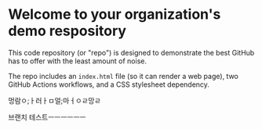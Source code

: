# Welcome to your organization's demo respository
This code repository (or "repo") is designed to demonstrate the best GitHub has to offer with the least amount of noise.

The repo includes an `index.html` file (so it can render a web page), two GitHub Actions workflows, and a CSS stylesheet dependency.

멍람ㅇ;ㅏ러ㅏㅁ얼;마ㅓㅇㄹ망ㄹ

브랜치 테스트ㅡㅡㅡㅡㅡㅡ